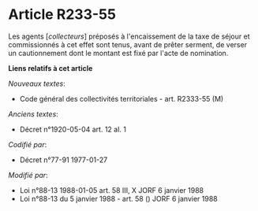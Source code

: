 # Article R233-55

Les agents [*collecteurs*] préposés à l'encaissement de la taxe de séjour et commissionnés à cet effet sont tenus, avant de
prêter serment, de verser un cautionnement dont le montant est fixé par l'acte de nomination.

**Liens relatifs à cet article**

_Nouveaux textes_:

  - Code général des collectivités territoriales - art. R2333-55 (M)

_Anciens textes_:

  - Décret n°1920-05-04 art. 12 al. 1

_Codifié par_:

  - Décret n°77-91 1977-01-27

_Modifié par_:

  - Loi n°88-13 1988-01-05 art. 58 III, X JORF 6 janvier 1988
  - Loi n°88-13 du 5 janvier 1988 - art. 58 () JORF 6 janvier 1988
